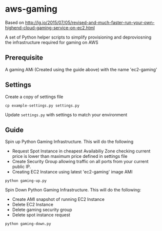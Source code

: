 # aws-gaming

Based on http://lg.io/2015/07/05/revised-and-much-faster-run-your-own-highend-cloud-gaming-service-on-ec2.html

A set of Python helper scripts to simplify provisioning and deproviosning the infrastructure required for gaming on AWS

## Prerequisite

A gaming AMi (Created using the guide above) with the name 'ec2-gaming'

## Settings
Create a copy of settings file
```
cp example-settings.py settings.py
```
Update `settings.py` with settings to match your environment

## Guide
Spin up Python Gaming Infrastructure. This will do the following
* Request Spot Instance in cheapest Availabiliy Zone checking current price is lower than maximum price defined in settings file
* Create Security Group allowing traffic on all ports from your current public IP.
* Creating EC2 Instance using latest 'ec2-gaming' image AMI

```
python gaming-up.py

```

Spin Down Python Gaming Infrastructure. This will do the following:
* Create AMI snapshot of running EC2 Instance
* Delete EC2 Instance
* Delete gaming security group
* Delete spot instance request
```
python gaming-down.py
```
